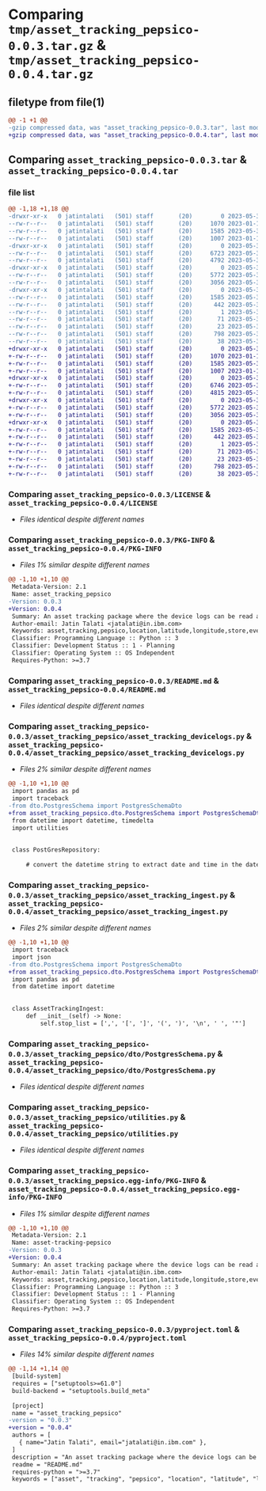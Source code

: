 # Comparing `tmp/asset_tracking_pepsico-0.0.3.tar.gz` & `tmp/asset_tracking_pepsico-0.0.4.tar.gz`

## filetype from file(1)

```diff
@@ -1 +1 @@
-gzip compressed data, was "asset_tracking_pepsico-0.0.3.tar", last modified: Wed May 31 09:51:42 2023, max compression
+gzip compressed data, was "asset_tracking_pepsico-0.0.4.tar", last modified: Wed May 31 12:43:04 2023, max compression
```

## Comparing `asset_tracking_pepsico-0.0.3.tar` & `asset_tracking_pepsico-0.0.4.tar`

### file list

```diff
@@ -1,18 +1,18 @@
-drwxr-xr-x   0 jatintalati   (501) staff       (20)        0 2023-05-31 09:51:42.993161 asset_tracking_pepsico-0.0.3/
--rw-r--r--   0 jatintalati   (501) staff       (20)     1070 2023-01-19 18:18:48.000000 asset_tracking_pepsico-0.0.3/LICENSE
--rw-r--r--   0 jatintalati   (501) staff       (20)     1585 2023-05-31 09:51:42.992600 asset_tracking_pepsico-0.0.3/PKG-INFO
--rw-r--r--   0 jatintalati   (501) staff       (20)     1007 2023-01-19 18:54:02.000000 asset_tracking_pepsico-0.0.3/README.md
-drwxr-xr-x   0 jatintalati   (501) staff       (20)        0 2023-05-31 09:51:42.987335 asset_tracking_pepsico-0.0.3/asset_tracking_pepsico/
--rw-r--r--   0 jatintalati   (501) staff       (20)     6723 2023-05-31 09:44:20.000000 asset_tracking_pepsico-0.0.3/asset_tracking_pepsico/asset_tracking_devicelogs.py
--rw-r--r--   0 jatintalati   (501) staff       (20)     4792 2023-05-31 09:51:11.000000 asset_tracking_pepsico-0.0.3/asset_tracking_pepsico/asset_tracking_ingest.py
-drwxr-xr-x   0 jatintalati   (501) staff       (20)        0 2023-05-31 09:51:42.991835 asset_tracking_pepsico-0.0.3/asset_tracking_pepsico/dto/
--rw-r--r--   0 jatintalati   (501) staff       (20)     5772 2023-05-31 09:45:49.000000 asset_tracking_pepsico-0.0.3/asset_tracking_pepsico/dto/PostgresSchema.py
--rw-r--r--   0 jatintalati   (501) staff       (20)     3056 2023-05-30 12:33:32.000000 asset_tracking_pepsico-0.0.3/asset_tracking_pepsico/utilities.py
-drwxr-xr-x   0 jatintalati   (501) staff       (20)        0 2023-05-31 09:51:42.990639 asset_tracking_pepsico-0.0.3/asset_tracking_pepsico.egg-info/
--rw-r--r--   0 jatintalati   (501) staff       (20)     1585 2023-05-31 09:51:42.000000 asset_tracking_pepsico-0.0.3/asset_tracking_pepsico.egg-info/PKG-INFO
--rw-r--r--   0 jatintalati   (501) staff       (20)      442 2023-05-31 09:51:42.000000 asset_tracking_pepsico-0.0.3/asset_tracking_pepsico.egg-info/SOURCES.txt
--rw-r--r--   0 jatintalati   (501) staff       (20)        1 2023-05-31 09:51:42.000000 asset_tracking_pepsico-0.0.3/asset_tracking_pepsico.egg-info/dependency_links.txt
--rw-r--r--   0 jatintalati   (501) staff       (20)       71 2023-05-31 09:51:42.000000 asset_tracking_pepsico-0.0.3/asset_tracking_pepsico.egg-info/requires.txt
--rw-r--r--   0 jatintalati   (501) staff       (20)       23 2023-05-31 09:51:42.000000 asset_tracking_pepsico-0.0.3/asset_tracking_pepsico.egg-info/top_level.txt
--rw-r--r--   0 jatintalati   (501) staff       (20)      798 2023-05-31 09:51:11.000000 asset_tracking_pepsico-0.0.3/pyproject.toml
--rw-r--r--   0 jatintalati   (501) staff       (20)       38 2023-05-31 09:51:42.993340 asset_tracking_pepsico-0.0.3/setup.cfg
+drwxr-xr-x   0 jatintalati   (501) staff       (20)        0 2023-05-31 12:43:04.098533 asset_tracking_pepsico-0.0.4/
+-rw-r--r--   0 jatintalati   (501) staff       (20)     1070 2023-01-19 18:18:48.000000 asset_tracking_pepsico-0.0.4/LICENSE
+-rw-r--r--   0 jatintalati   (501) staff       (20)     1585 2023-05-31 12:43:04.097385 asset_tracking_pepsico-0.0.4/PKG-INFO
+-rw-r--r--   0 jatintalati   (501) staff       (20)     1007 2023-01-19 18:54:02.000000 asset_tracking_pepsico-0.0.4/README.md
+drwxr-xr-x   0 jatintalati   (501) staff       (20)        0 2023-05-31 12:43:04.090556 asset_tracking_pepsico-0.0.4/asset_tracking_pepsico/
+-rw-r--r--   0 jatintalati   (501) staff       (20)     6746 2023-05-31 12:41:32.000000 asset_tracking_pepsico-0.0.4/asset_tracking_pepsico/asset_tracking_devicelogs.py
+-rw-r--r--   0 jatintalati   (501) staff       (20)     4815 2023-05-31 12:41:12.000000 asset_tracking_pepsico-0.0.4/asset_tracking_pepsico/asset_tracking_ingest.py
+drwxr-xr-x   0 jatintalati   (501) staff       (20)        0 2023-05-31 12:43:04.095544 asset_tracking_pepsico-0.0.4/asset_tracking_pepsico/dto/
+-rw-r--r--   0 jatintalati   (501) staff       (20)     5772 2023-05-31 09:45:49.000000 asset_tracking_pepsico-0.0.4/asset_tracking_pepsico/dto/PostgresSchema.py
+-rw-r--r--   0 jatintalati   (501) staff       (20)     3056 2023-05-30 12:33:32.000000 asset_tracking_pepsico-0.0.4/asset_tracking_pepsico/utilities.py
+drwxr-xr-x   0 jatintalati   (501) staff       (20)        0 2023-05-31 12:43:04.094869 asset_tracking_pepsico-0.0.4/asset_tracking_pepsico.egg-info/
+-rw-r--r--   0 jatintalati   (501) staff       (20)     1585 2023-05-31 12:43:04.000000 asset_tracking_pepsico-0.0.4/asset_tracking_pepsico.egg-info/PKG-INFO
+-rw-r--r--   0 jatintalati   (501) staff       (20)      442 2023-05-31 12:43:04.000000 asset_tracking_pepsico-0.0.4/asset_tracking_pepsico.egg-info/SOURCES.txt
+-rw-r--r--   0 jatintalati   (501) staff       (20)        1 2023-05-31 12:43:04.000000 asset_tracking_pepsico-0.0.4/asset_tracking_pepsico.egg-info/dependency_links.txt
+-rw-r--r--   0 jatintalati   (501) staff       (20)       71 2023-05-31 12:43:04.000000 asset_tracking_pepsico-0.0.4/asset_tracking_pepsico.egg-info/requires.txt
+-rw-r--r--   0 jatintalati   (501) staff       (20)       23 2023-05-31 12:43:04.000000 asset_tracking_pepsico-0.0.4/asset_tracking_pepsico.egg-info/top_level.txt
+-rw-r--r--   0 jatintalati   (501) staff       (20)      798 2023-05-31 12:42:01.000000 asset_tracking_pepsico-0.0.4/pyproject.toml
+-rw-r--r--   0 jatintalati   (501) staff       (20)       38 2023-05-31 12:43:04.098885 asset_tracking_pepsico-0.0.4/setup.cfg
```

### Comparing `asset_tracking_pepsico-0.0.3/LICENSE` & `asset_tracking_pepsico-0.0.4/LICENSE`

 * *Files identical despite different names*

### Comparing `asset_tracking_pepsico-0.0.3/PKG-INFO` & `asset_tracking_pepsico-0.0.4/PKG-INFO`

 * *Files 1% similar despite different names*

```diff
@@ -1,10 +1,10 @@
 Metadata-Version: 2.1
 Name: asset_tracking_pepsico
-Version: 0.0.3
+Version: 0.0.4
 Summary: An asset tracking package where the device logs can be read and the location information can be extracted from the log file provided in the parameters.
 Author-email: Jatin Talati <jatalati@in.ibm.com>
 Keywords: asset,tracking,pepsico,location,latitude,longitude,store,events
 Classifier: Programming Language :: Python :: 3
 Classifier: Development Status :: 1 - Planning
 Classifier: Operating System :: OS Independent
 Requires-Python: >=3.7
```

### Comparing `asset_tracking_pepsico-0.0.3/README.md` & `asset_tracking_pepsico-0.0.4/README.md`

 * *Files identical despite different names*

### Comparing `asset_tracking_pepsico-0.0.3/asset_tracking_pepsico/asset_tracking_devicelogs.py` & `asset_tracking_pepsico-0.0.4/asset_tracking_pepsico/asset_tracking_devicelogs.py`

 * *Files 2% similar despite different names*

```diff
@@ -1,10 +1,10 @@
 import pandas as pd
 import traceback
-from dto.PostgresSchema import PostgresSchemaDto
+from asset_tracking_pepsico.dto.PostgresSchema import PostgresSchemaDto
 from datetime import datetime, timedelta
 import utilities
 
 
 class PostGresRepository:
 
     # convert the datetime string to extract date and time in the datetime format
```

### Comparing `asset_tracking_pepsico-0.0.3/asset_tracking_pepsico/asset_tracking_ingest.py` & `asset_tracking_pepsico-0.0.4/asset_tracking_pepsico/asset_tracking_ingest.py`

 * *Files 2% similar despite different names*

```diff
@@ -1,10 +1,10 @@
 import traceback
 import json
-from dto.PostgresSchema import PostgresSchemaDto
+from asset_tracking_pepsico.dto.PostgresSchema import PostgresSchemaDto
 import pandas as pd
 from datetime import datetime
 
 
 class AssetTrackingIngest:
     def __init__(self) -> None:
         self.stop_list = [',', '[', ']', '(', ')', '\n', ' ', '"']
```

### Comparing `asset_tracking_pepsico-0.0.3/asset_tracking_pepsico/dto/PostgresSchema.py` & `asset_tracking_pepsico-0.0.4/asset_tracking_pepsico/dto/PostgresSchema.py`

 * *Files identical despite different names*

### Comparing `asset_tracking_pepsico-0.0.3/asset_tracking_pepsico/utilities.py` & `asset_tracking_pepsico-0.0.4/asset_tracking_pepsico/utilities.py`

 * *Files identical despite different names*

### Comparing `asset_tracking_pepsico-0.0.3/asset_tracking_pepsico.egg-info/PKG-INFO` & `asset_tracking_pepsico-0.0.4/asset_tracking_pepsico.egg-info/PKG-INFO`

 * *Files 1% similar despite different names*

```diff
@@ -1,10 +1,10 @@
 Metadata-Version: 2.1
 Name: asset-tracking-pepsico
-Version: 0.0.3
+Version: 0.0.4
 Summary: An asset tracking package where the device logs can be read and the location information can be extracted from the log file provided in the parameters.
 Author-email: Jatin Talati <jatalati@in.ibm.com>
 Keywords: asset,tracking,pepsico,location,latitude,longitude,store,events
 Classifier: Programming Language :: Python :: 3
 Classifier: Development Status :: 1 - Planning
 Classifier: Operating System :: OS Independent
 Requires-Python: >=3.7
```

### Comparing `asset_tracking_pepsico-0.0.3/pyproject.toml` & `asset_tracking_pepsico-0.0.4/pyproject.toml`

 * *Files 14% similar despite different names*

```diff
@@ -1,14 +1,14 @@
 [build-system]
 requires = ["setuptools>=61.0"]
 build-backend = "setuptools.build_meta"
 
 [project]
 name = "asset_tracking_pepsico"
-version = "0.0.3"
+version = "0.0.4"
 authors = [
   { name="Jatin Talati", email="jatalati@in.ibm.com" },
 ]
 description = "An asset tracking package where the device logs can be read and the location information can be extracted from the log file provided in the parameters."
 readme = "README.md"
 requires-python = ">=3.7"
 keywords = ["asset", "tracking", "pepsico", "location", "latitude", "longitude", "store", "events"]
```

